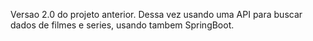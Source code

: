 Versao 2.0 do projeto anterior. Dessa vez usando uma API para buscar dados de filmes e series, usando tambem SpringBoot.
